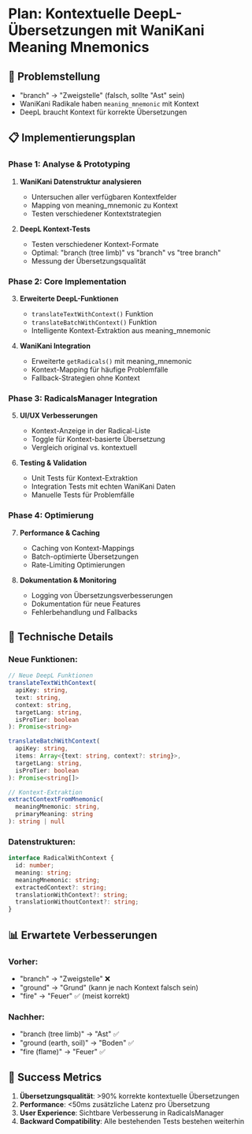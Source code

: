 # Plan: Kontextuelle DeepL-Übersetzungen mit WaniKani Meaning Mnemonics

## 🎯 Problemstellung
- "branch" → "Zweigstelle" (falsch, sollte "Ast" sein)
- WaniKani Radikale haben `meaning_mnemonic` mit Kontext
- DeepL braucht Kontext für korrekte Übersetzungen

## 📋 Implementierungsplan

### Phase 1: Analyse & Prototyping
1. **WaniKani Datenstruktur analysieren**
   - Untersuchen aller verfügbaren Kontextfelder
   - Mapping von meaning_mnemonic zu Kontext
   - Testen verschiedener Kontextstrategien

2. **DeepL Kontext-Tests**
   - Testen verschiedener Kontext-Formate
   - Optimal: "branch (tree limb)" vs "branch" vs "tree branch"
   - Messung der Übersetzungsqualität

### Phase 2: Core Implementation  
3. **Erweiterte DeepL-Funktionen**
   - `translateTextWithContext()` Funktion
   - `translateBatchWithContext()` Funktion
   - Intelligente Kontext-Extraktion aus meaning_mnemonic

4. **WaniKani Integration**
   - Erweiterte `getRadicals()` mit meaning_mnemonic
   - Kontext-Mapping für häufige Problemfälle
   - Fallback-Strategien ohne Kontext

### Phase 3: RadicalsManager Integration
5. **UI/UX Verbesserungen**
   - Kontext-Anzeige in der Radical-Liste
   - Toggle für Kontext-basierte Übersetzung
   - Vergleich original vs. kontextuell

6. **Testing & Validation**
   - Unit Tests für Kontext-Extraktion
   - Integration Tests mit echten WaniKani Daten
   - Manuelle Tests für Problemfälle

### Phase 4: Optimierung
7. **Performance & Caching**
   - Caching von Kontext-Mappings
   - Batch-optimierte Übersetzungen
   - Rate-Limiting Optimierungen

8. **Dokumentation & Monitoring**
   - Logging von Übersetzungsverbesserungen
   - Dokumentation für neue Features
   - Fehlerbehandlung und Fallbacks

## 🔧 Technische Details

### Neue Funktionen:
```typescript
// Neue DeepL Funktionen
translateTextWithContext(
  apiKey: string, 
  text: string, 
  context: string, 
  targetLang: string, 
  isProTier: boolean
): Promise<string>

translateBatchWithContext(
  apiKey: string, 
  items: Array<{text: string, context?: string}>, 
  targetLang: string, 
  isProTier: boolean
): Promise<string[]>

// Kontext-Extraktion
extractContextFromMnemonic(
  meaningMnemonic: string, 
  primaryMeaning: string
): string | null
```

### Datenstrukturen:
```typescript
interface RadicalWithContext {
  id: number;
  meaning: string;
  meaningMnemonic: string;
  extractedContext?: string;
  translationWithContext?: string;
  translationWithoutContext?: string;
}
```

## 📊 Erwartete Verbesserungen

### Vorher:
- "branch" → "Zweigstelle" ❌
- "ground" → "Grund" (kann je nach Kontext falsch sein)
- "fire" → "Feuer" ✅ (meist korrekt)

### Nachher:
- "branch (tree limb)" → "Ast" ✅
- "ground (earth, soil)" → "Boden" ✅  
- "fire (flame)" → "Feuer" ✅

## 🎯 Success Metrics
1. **Übersetzungsqualität**: >90% korrekte kontextuelle Übersetzungen
2. **Performance**: <50ms zusätzliche Latenz pro Übersetzung
3. **User Experience**: Sichtbare Verbesserung in RadicalsManager
4. **Backward Compatibility**: Alle bestehenden Tests bestehen weiterhin
